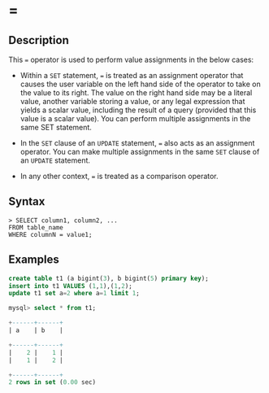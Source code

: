 # **=**

## **Description**

This `=` operator is used to perform value assignments in the below cases:

- Within a `SET` statement, `=` is treated as an assignment operator that causes the user variable on the left hand side of the operator to take on the value to its right. The value on the right hand side may be a literal value, another variable storing a value, or any legal expression that yields a scalar value, including the result of a query (provided that this value is a scalar value). You can perform multiple assignments in the same SET statement.

- In the `SET` clause of an `UPDATE` statement, `=` also acts as an assignment operator. You can make multiple assignments in the same `SET` clause of an `UPDATE` statement.

- In any other context, `=` is treated as a comparison operator.

## **Syntax**

```
> SELECT column1, column2, ...
FROM table_name
WHERE columnN = value1;
```

## **Examples**

```sql
create table t1 (a bigint(3), b bigint(5) primary key);
insert into t1 VALUES (1,1),(1,2);
update t1 set a=2 where a=1 limit 1;

mysql> select * from t1;

+------+------+
| a    | b    |

+------+------+
|    2 |    1 |
|    1 |    2 |

+------+------+
2 rows in set (0.00 sec)
```
